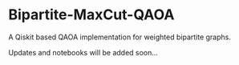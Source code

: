 # Bipartite-MaxCut-QAOA
A Qiskit based QAOA implementation for weighted bipartite graphs.

Updates and notebooks will be added soon... 
